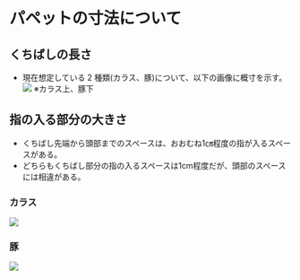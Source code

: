 # パペットの寸法について

## くちばしの長さ

- 現在想定している 2 種類(カラス、豚)について、以下の画像に概寸を示す。
  ![](図1.png)
  ※カラス上、豚下

## 指の入る部分の大きさ
- くちばし先端から頭部までのスペースは、おおむね1㎝程度の指が入るスペースがある。
- どちらもくちばし部分の指の入るスペースは1cm程度だが、頭部のスペースには相違がある。

### カラス
![](図2.png)

### 豚

![](図3.png)
